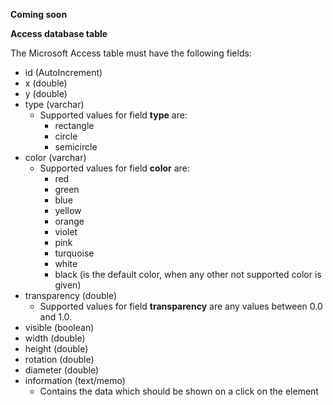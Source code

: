 **Coming soon**

**Access database table**

The Microsoft Access table must have the following fields:

  - id (AutoIncrement)
  - x (double)
  - y (double)
  - type (varchar)
     - Supported values for field **type** are:
        - rectangle
        - circle
        - semicircle
  - color (varchar)
     - Supported values for field **color** are:
        - red
        - green
        - blue
        - yellow
        - orange
        - violet
        - pink
        - turquoise
        - white
        - black (is the default color, when any other not supported color is given)
  - transparency (double)
    - Supported values for field **transparency** are any values between 0.0 and 1.0.
  - visible (boolean)
  - width (double)
  - height (double)
  - rotation (double)
  - diameter (double)
  - information (text/memo)
    - Contains the data which should be shown on a click on the element




